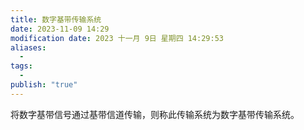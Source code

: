 ```yaml
---
title: 数字基带传输系统
date: 2023-11-09 14:29
modification date: 2023 十一月 9日 星期四 14:29:53
aliases:
  - 
tags:
  - 
publish: "true"
---
```


将数字基带信号通过基带信道传输，则称此传输系统为数字基带传输系统。
